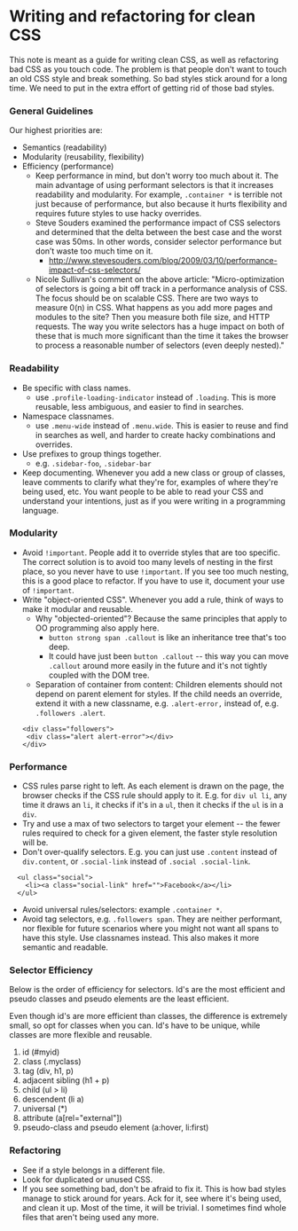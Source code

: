 # Writing and refactoring for clean CSS

This note is meant as a guide for writing clean CSS, as well as refactoring bad CSS as you touch code. The problem is that people don't want to touch an old CSS style and break something. So bad styles stick around for a long time. We need to put in the extra effort of getting rid of those bad styles.


### General Guidelines
Our highest priorities are:
 + Semantics (readability)
 + Modularity (reusability, flexibility)
 + Efficiency (performance)
    - Keep performance in mind, but don't worry too much about it. The main advantage of using performant selectors is that it increases readability and modularity. For example, `.container *` is terrible not just because of performance, but also because it hurts flexibility and requires future styles to use hacky overrides.
    - Steve Souders examined the performance impact of CSS selectors and determined that the delta between the best case and the worst case was 50ms. In other words, consider selector performance but don’t waste too much time on it.
      + http://www.stevesouders.com/blog/2009/03/10/performance-impact-of-css-selectors/
    - Nicole Sullivan's comment on the above article: "Micro-optimization of selectors is going a bit off track in a performance analysis of CSS. The focus should be on scalable CSS. There are two ways to measure 0(n) in CSS. What happens as you add more pages and modules to the site? Then you measure both file size, and HTTP requests. The way you write selectors has a huge impact on both of these that is much more significant than the time it takes the browser to process a reasonable number of selectors (even deeply nested)."

### Readability
+ Be specific with class names.
  - use `.profile-loading-indicator` instead of `.loading`. This is more reusable, less ambiguous, and easier to find in searches.
+ Namespace classnames. 
  - use `.menu-wide` instead of `.menu.wide`. This is easier to reuse and find in searches as well, and harder to create hacky combinations and overrides.
+ Use prefixes to group things together.
  - e.g. `.sidebar-foo`,  `.sidebar-bar`
+ Keep documenting. Whenever you add a new class or group of classes, leave comments to clarify what they're for, examples of where they're being used, etc. You want people to be able to read your CSS and understand your intentions, just as if you were writing in a programming language.

### Modularity
+ Avoid `!important`. People add it to override styles that are too specific. The correct solution is to avoid too many levels of nesting in the first place, so you never have to use `!important`. If you see too much nesting, this is a good place to refactor. If you have to use it, document your use of `!important`.
+ Write "object-oriented CSS". Whenever you add a rule, think of ways to make it modular and reusable.
  - Why "objected-oriented"? Because the same principles that apply to OO programming also apply here.
    + `button strong span .callout` is like an inheritance tree that's too deep.
    + It could have just been `button .callout` -- this way you can move `.callout` around more easily in the future and it's not tightly coupled with the DOM tree.
  - Separation of container from content: Children elements should not depend on parent element for styles. If the child needs an override, extend it with a new classname, e.g. `.alert-error,` instead of, e.g. `.followers .alert`.
   ```
  <div class="followers">
    <div class="alert alert-error"></div>
  </div>
    ```

### Performance
+ CSS rules parse right to left. As each element is drawn on the page, the browser checks if the CSS rule should apply to it. E.g. for `div ul li`, any time it draws an `li`, it checks if it's in a `ul`, then it checks if the `ul` is in a `div`.
+ Try and use a max of two selectors to target your element -- the fewer rules required to check for a given element, the faster style resolution will be.
+ Don't over-qualify selectors. E.g. you can just use `.content` instead of `div.content`, or `.social-link` instead of `.social .social-link`.
```
  <ul class="social">
    <li><a class="social-link" href="">Facebook</a></li>
  </ul>
```
+ Avoid universal rules/selectors: example `.container *`.
+ Avoid tag selectors, e.g. `.followers span`. They are neither performant, nor flexible for future scenarios where you might not want all spans to have this style. Use classnames instead. This also makes it more semantic and readable.

### Selector Efficiency
Below is the order of efficiency for selectors. Id's are the most efficient and pseudo classes and pseudo elements are the least efficient.

Even though id's are more efficient than classes, the difference is extremely small, so opt for classes when you can. Id's have to be unique, while classes are more flexible and reusable.

 1.	id (#myid)
 2.	class (.myclass)
 3.	tag (div, h1, p)
 4.	adjacent sibling (h1 + p)
 5.	child (ul > li)
 6.	descendent (li a)
 7.	universal (*)
 8.	attribute (a[rel="external"])
 9.	pseudo-class and pseudo element (a:hover, li:first)

### Refactoring
+ See if a style belongs in a different file.
+ Look for duplicated or unused CSS.
+ If you see something bad, don't be afraid to fix it. This is how bad styles manage to stick around for years. Ack for it, see where it's being used, and clean it up. Most of the time, it will be trivial. I sometimes find whole files that aren't being used any more.
